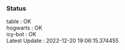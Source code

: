 ### Status


table : OK  
hogwarts : OK  
icy-bot : OK  
Latest Update : 2022-12-20 19:06:15.374455
